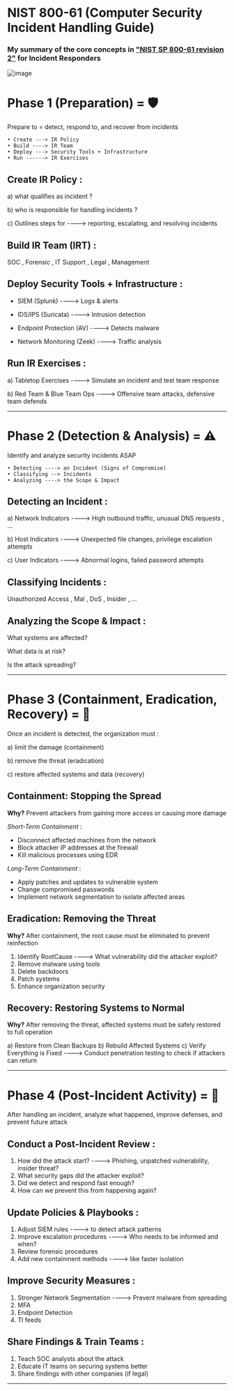# NIST 800-61 (Computer Security Incident Handling Guide)
### My summary of the core concepts in ["NIST SP 800-61 revision 2"](https://nvlpubs.nist.gov/nistpubs/SpecialPublications/NIST.SP.800-61r2.pdf)  for Incident Responders 


![image](https://github.com/user-attachments/assets/78a01b7d-24dc-462e-aed1-0ea1a468cc56)




# Phase 1 (Preparation) = 🛡️

Prepare to = detect, respond to, and recover from incidents

	• Create ---> IR Policy
	• Build ----> IR Team
	• Deploy ---> Security Tools + Infrastructure
	• Run ------> IR Exercises

##  Create IR Policy :
a) what qualifies as incident ?

b) who is responsible for handling incidents ?

c) Outlines steps for ----> reporting, escalating, and resolving incidents

##  Build IR Team (IRT) :
SOC , Forensic , IT Support , Legal , Management

##  Deploy Security Tools + Infrastructure :
- SIEM (Splunk) ----> Logs & alerts

- IDS/IPS (Suricata) ----> Intrusion detection 

- Endpoint Protection (AV) ----> Detects malware

- Network Monitoring (Zeek) ----> Traffic analysis

##  Run IR Exercises :
a) Tabletop Exercises ----> Simulate an incident and test team response

b) Red Team & Blue Team Ops ----> Offensive team attacks, defensive team defends

------------------------------------------------------------------------------------------------------------------------
# Phase 2 (Detection & Analysis) = ⚠️

Identify and analyze security incidents ASAP

	• Detecting ----> an Incident (Signs of Compromise)
	• Classifying --> Incidents
	• Analyzing ----> the Scope & Impact


##  Detecting an Incident :
a) Network Indicators ----> High outbound traffic, unusual DNS requests , ...

b) Host Indicators ----> Unexpected file changes, privilege escalation attempts

c) User Indicators ----> Abnormal logins, failed password attempts

##  Classifying Incidents :
Unauthorized Access , Mal , DoS , Insider , ...


##  Analyzing the Scope & Impact :
What systems are affected?

What data is at risk?

Is the attack spreading?

--------------------------------------------------------------------------------------------------------
# Phase 3 (Containment, Eradication, Recovery) = 🛑

Once an incident is detected, the organization must : 

a) limit the damage (containment)

b) remove the threat (eradication)

c) restore affected systems and data (recovery)

##  Containment: Stopping the Spread 
**Why?** Prevent attackers from gaining more access or causing more damage

*Short-Term Containment* :
- Disconnect affected machines from the network
- Block attacker IP addresses at the firewall
- Kill malicious processes using EDR

*Long-Term Containment* :
- Apply patches and updates to vulnerable system
- Change compromised passwords
- Implement network segmentation to isolate affected areas


##  Eradication: Removing the Threat
**Why?** After containment, the root cause must be eliminated to prevent reinfection

1) Identify RootCause ----> What vulnerability did the attacker exploit?
2) Remove malware using tools
3) Delete backdoors
4) Patch systems
5) Enhance organization security



##  Recovery: Restoring Systems to Normal
**Why?** After removing the threat, affected systems must be safely restored to full operation

a) Restore from Clean Backups
b) Rebuild Affected Systems
c) Verify Everything is Fixed ---->  Conduct penetration testing to check if attackers can return

----------------------------------------------------------------------------------------------------------------------------------------

# Phase 4 (Post-Incident Activity) = 📖

After handling an incident, analyze what happened, improve defenses, and prevent future attack

##  Conduct a Post-Incident Review :
1) How did the attack start? ----> Phishing, unpatched vulnerability, insider threat?
2) What security gaps did the attacker exploit?
3) Did we detect and respond fast enough?
4) How can we prevent this from happening again?

##  Update Policies & Playbooks :
1) Adjust SIEM rules ----> to detect attack patterns
2) Improve escalation procedures ----> Who needs to be informed and when?
3) Review forensic procedures
4) Add new containment methods ----> like faster isolation


##  Improve Security Measures :
1) Stronger Network Segmentation ----> Prevent malware from spreading
2) MFA
3) Endpoint Detection
4) TI feeds


##  Share Findings & Train Teams :
1) Teach SOC analysts about the attack
2) Educate IT teams on securing systems better
3) Share findings with other companies (if legal)


------------------------------------------------------------------------------------------------------------------------------




























